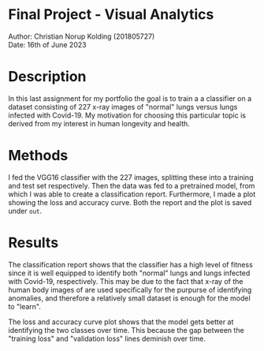 # Final Project - Visual Analytics
Author: Christian Norup Kolding (201805727)
<br>
Date: 16th of June 2023


# Description
In this last assignment for my portfolio the goal is to train a a classifier on a dataset consisting of 227 x-ray images of "normal" lungs versus lungs infected with Covid-19. My motivation for choosing this particular topic is derived from my interest in human longevity and health. 

# Methods
I fed the VGG16 classifier with the 227 images, splitting these into a training and test set respectively. Then the data was fed to a pretrained model, from which I was able to create a classification report. Furthermore, I made a plot showing the loss and accuracy curve. Both the report and the plot is saved under ```out```.

# Results
The classification report shows that the classifier has a high level of fitness since it is well equipped to identify both "normal" lungs and lungs infected with Covid-19, respectively. This may be due to the fact that x-ray of the human body images of are used specifically for the purpurse of identifying anomalies, and therefore a relatively small dataset is enough for the model to "learn".

The loss and accuracy curve plot shows that the model gets better at identifying the two classes over time. This because the gap between the "training loss" and "validation loss" lines deminish over time. 

